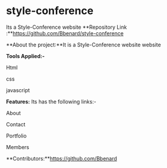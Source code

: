 # style-conference
Its a Style-Conference website
**Repository Link :**https://github.com/Bbenard/style-conference

**About the project:**It is a Style-Conference website website

**Tools Applied:-**

Html

css 

javascript

**Features:** Its has the following links:-

About

Contact

Portfolio

Members

**Contributors:**https://github.com/Bbenard









